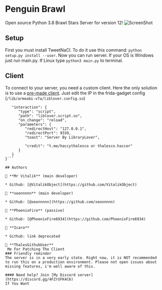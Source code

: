 # Penguin Brawl
Open source Python 3.8 Brawl Stars Server for version 12!
![ScreenShot](https://cdn.discordapp.com/attachments/728556050285985823/810416686771470336/Screenshot_20210214-094555_Brawl_Stars.jpg) 

## Setup
First you must install TweetNaCl. To do it use this command: ```python setup.py install --user```.
Now you can run server. If your OS is Windows just run main.py. If Linux type ```python3 main.py``` to terminal.

## Client
To connect to your server, you need a custom client. Here the only solution is to use a [pre-made client](https://drive.google.com/file/d/1-K95h2eWZRK6RtfR2cnxTrKCU9S8kiVC/view).
Just edit the IP in the frida-gadget config (```/lib/armeabi-v7a/liblover.config.so```)
```{
   "interaction": {
      "type": "script",
      "path": "liblover.script.so",
      "on_change": "reload",
      "parameters": {
         "redirectHost": "127.0.0.1",
         "redirectPort": 9339,
         "toast": "Server By LibraryLover",

         "credit": "t.me/haccythalesco or thalesco.haccer"
      }
   }
}```

## Authors

👤 **Mr Vitalik** (main developer)

* Github: [@VitalikObject](https://github.com/VitalikObject)

👤 **xeonnnnn** (main developer)

* Github: [@xeonnnnn](https://github.com/xeonnnnn)

👤 **PhoenixFire** (passive)

* Github: [@PhoenixFire6934](https://github.com/PhoenixFire6934)

👤 **Icaro**

* Github: link deprecated

👤 **ThalesGithubUser**
 Me For Patching The Client
### Friendly reminder
The server is in a very early state. Right now, it is NOT recommended to run this on a production environment. Please not open issues about missing features, i'm well aware of this. 

#### Need help? Join [My Discord server](https://discord.gg/4FZrUFK4C6)
If You Want

